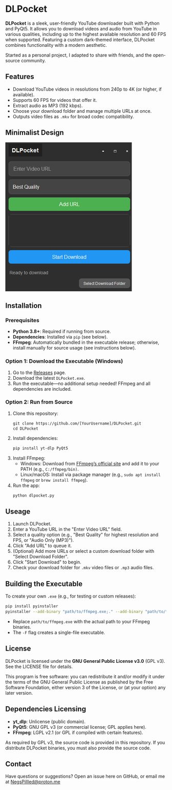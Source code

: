 # DLPocket

**DLPocket** is a sleek, user-friendly YouTube downloader built with Python and PyQt5. It allows you to download videos and audio from YouTube in various qualities, including up to the highest available resolution and 60 FPS when supported. Featuring a custom dark-themed interface, DLPocket combines functionality with a modern aesthetic.

Started as a personal project, I adapted to share with friends, and the open-source community.

## Features
- Download YouTube videos in resolutions from 240p to 4K (or higher, if available).
- Supports 60 FPS for videos that offer it.
- Extract audio as MP3 (192 kbps).
- Choose your download folder and manage multiple URLs at once.
- Outputs video files as `.mkv` for broad codec compatibility.

## Minimalist Design
![DLPocket Screenshot](SCREENSHOT.png)

## Installation
### Prerequisites
- **Python 3.8+**: Required if running from source.
- **Dependencies**: Installed via `pip` (see below).
- **FFmpeg**: Automatically bundled in the executable release; otherwise, install manually for source usage (see instructions below).

### Option 1: Download the Executable (Windows)
1. Go to the [Releases](https://github.com/[YourUsername]/DLPocket/releases) page.
2. Download the latest `DLPocket.exe`.
3. Run the executable—no additional setup needed! FFmpeg and all dependencies are included.

### Option 2: Run from Source
1. Clone this repository:
   ```text
   git clone https://github.com/[YourUsername]/DLPocket.git
   cd DLPocket
   ```
2. Install dependencies:
   ```bash
   pip install yt-dlp PyQt5
   ```
3. Install FFmpeg:
   - Windows: Download from [FFmpeg’s official site](https://ffmpeg.org/) and add it to your PATH (e.g., `C:/ffmpeg/bin)`.
   - Linux/macOS: Install via package manager (e.g., `sudo apt install ffmpeg` or `brew install ffmpeg`).
4. Run the app:
   ```bash
   python dlpocket.py
   ```

## Useage
1. Launch DLPocket.
2. Enter a YouTube URL in the "Enter Video URL" field.
3. Select a quality option (e.g., "Best Quality" for highest resolution and FPS, or "Audio Only (MP3)").
4. Click "Add URL" to queue it.
5. (Optional) Add more URLs or select a custom download folder with "Select Download Folder".
6. Click "Start Download" to begin.
7. Check your download folder for `.mkv` video files or `.mp3` audio files.

## Building the Executable
To create your own `.exe` (e.g., for testing or custom releases):
```bash
pip install pyinstaller
pyinstaller --add-binary "path/to/ffmpeg.exe;." --add-binary "path/to/ffprobe.exe;." -F dlpocket.py
```
- Replace `path/to/ffmpeg.exe` with the actual path to your FFmpeg binaries.
- The `-F` flag creates a single-file executable.

## License
DLPocket is licensed under the **GNU General Public License v3.0** (GPL v3). See the LICENSE file for details.

This program is free software: you can redistribute it and/or modify it under the terms of the GNU General Public License as published by the Free Software Foundation, either version 3 of the License, or (at your option) any later version.

## Dependencies Licensing
- **yt_dlp**: Unlicense (public domain).
- **PyQt5**: GNU GPL v3 (or commercial license; GPL applies here).
- **FFmpeg**: LGPL v2.1 (or GPL if compiled with certain features).

As required by GPL v3, the source code is provided in this repository. If you distribute DLPocket binaries, you must also provide the source code.

## Contact
Have questions or suggestions? Open an issue here on GitHub, or email me at NegsPillled@proton.me




